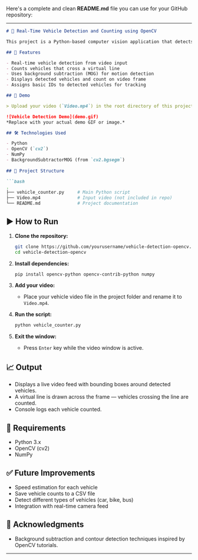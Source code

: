 Here's a complete and clean **README.md** file you can use for your GitHub repository:

---

````markdown
# 🚗 Real-Time Vehicle Detection and Counting using OpenCV

This project is a Python-based computer vision application that detects and counts vehicles from a video file using OpenCV and background subtraction techniques.

## 📌 Features

- Real-time vehicle detection from video input  
- Counts vehicles that cross a virtual line  
- Uses background subtraction (MOG) for motion detection  
- Displays detected vehicles and count on video frame  
- Assigns basic IDs to detected vehicles for tracking  

## 🎥 Demo

> Upload your video (`Video.mp4`) in the root directory of this project to see the real-time vehicle count.

![Vehicle Detection Demo](demo.gif)  
*Replace with your actual demo GIF or image.*

## 🛠️ Technologies Used

- Python
- OpenCV (`cv2`)
- NumPy
- BackgroundSubtractorMOG (from `cv2.bgsegm`)
  
## 📂 Project Structure

```bash
.
├── vehicle_counter.py     # Main Python script
├── Video.mp4              # Input video (not included in repo)
└── README.md              # Project documentation
````

## ▶️ How to Run

1. **Clone the repository:**

   ```bash
   git clone https://github.com/yourusername/vehicle-detection-opencv.git
   cd vehicle-detection-opencv
   ```

2. **Install dependencies:**

   ```bash
   pip install opencv-python opencv-contrib-python numpy
   ```

3. **Add your video:**

   * Place your vehicle video file in the project folder and rename it to `Video.mp4`.

4. **Run the script:**

   ```bash
   python vehicle_counter.py
   ```

5. **Exit the window:**

   * Press `Enter` key while the video window is active.

## 📈 Output

* Displays a live video feed with bounding boxes around detected vehicles.
* A virtual line is drawn across the frame — vehicles crossing the line are counted.
* Console logs each vehicle counted.

## 📌 Requirements

* Python 3.x
* OpenCV (cv2)
* NumPy

## ✅ Future Improvements

* Speed estimation for each vehicle
* Save vehicle counts to a CSV file
* Detect different types of vehicles (car, bike, bus)
* Integration with real-time camera feed

## 🙌 Acknowledgments

* Background subtraction and contour detection techniques inspired by OpenCV tutorials.

---
